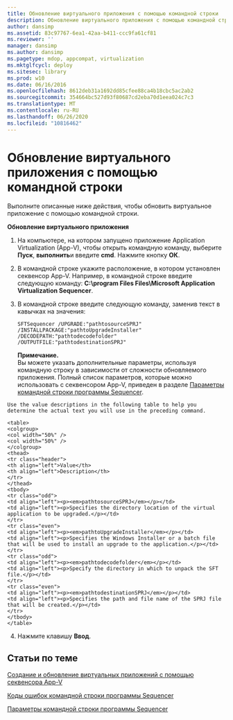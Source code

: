 ```yaml
---
title: Обновление виртуального приложения с помощью командной строки
description: Обновление виртуального приложения с помощью командной строки
author: dansimp
ms.assetid: 83c97767-6ea1-42aa-b411-ccc9fa61cf81
ms.reviewer: ''
manager: dansimp
ms.author: dansimp
ms.pagetype: mdop, appcompat, virtualization
ms.mktglfcycl: deploy
ms.sitesec: library
ms.prod: w10
ms.date: 06/16/2016
ms.openlocfilehash: 8612deb31a1692dd85cfee88ca4b18cbc5ac2ab2
ms.sourcegitcommit: 354664bc527d93f80687cd2eba70d1eea024c7c3
ms.translationtype: MT
ms.contentlocale: ru-RU
ms.lasthandoff: 06/26/2020
ms.locfileid: "10816462"
---
```

# Обновление виртуального приложения с помощью командной строки


Выполните описанные ниже действия, чтобы обновить виртуальное приложение с помощью командной строки.

**Обновление виртуального приложения**

1.  На компьютере, на котором запущено приложение Application Virtualization (App-V), чтобы открыть командную команду, выберите **Пуск**, **выполнить**и введите **cmd**. Нажмите кнопку **ОК**.

2.  В командной строке укажите расположение, в котором установлен секвенсор App-V. Например, в командной строке введите следующую команду: **C:\\program Files Files\\Microsoft Application Virtualization Sequencer**.

3.  В командной строке введите следующую команду, заменив текст в кавычках на значения:

    `SFTSequencer /UPGRADE:"pathtosourceSPRJ" /INSTALLPACKAGE:"pathtoUpgradeInstaller" /DECODEPATH:"pathtodecodefolder" /OUTPUTFILE:"pathtodestinationSPRJ"`

    **Примечание.**  
    Вы можете указать дополнительные параметры, используя командную строку в зависимости от сложности обновляемого приложения. Полный список параметров, которые можно использовать с секвенсором App-V, приведен в разделе [Параметры командной строки программы Sequencer](sequencer-command-line-parameters.md).



~~~
Use the value descriptions in the following table to help you determine the actual text you will use in the preceding command.

<table>
<colgroup>
<col width="50%" />
<col width="50%" />
</colgroup>
<thead>
<tr class="header">
<th align="left">Value</th>
<th align="left">Description</th>
</tr>
</thead>
<tbody>
<tr class="odd">
<td align="left"><p><em>pathtosourceSPRJ</em></p></td>
<td align="left"><p>Specifies the directory location of the virtual application to be upgraded.</p></td>
</tr>
<tr class="even">
<td align="left"><p><em>pathtoUpgradeInstaller</em></p></td>
<td align="left"><p>Specifies the Windows Installer or a batch file that will be used to install an upgrade to the application.</p></td>
</tr>
<tr class="odd">
<td align="left"><p><em>pathtodecodefolder</em></p></td>
<td align="left"><p>Specify the directory in which to unpack the SFT file.</p></td>
</tr>
<tr class="even">
<td align="left"><p><em>pathtodestinationSPRJ</em></p></td>
<td align="left"><p>Specifies the path and file name of the SPRJ file that will be created.</p></td>
</tr>
</tbody>
</table>
~~~



4. Нажмите клавишу **Ввод**.

## Статьи по теме


[Создание и обновление виртуальных приложений с помощью секвенсора App-V](how-to-create-or-upgrade-virtual-applications-using--the-app-v-sequencer.md)

[Коды ошибок командной строки программы Sequencer](sequencer-command-line-error-codes.md)

[Параметры командной строки программы Sequencer](sequencer-command-line-parameters.md)









